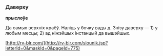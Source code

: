 ### Даверху
**прыслоўе**

Да самых верхніх краёў. Наліць у бочку вады д. Знізу даверху — 1) у любым месцы; 2) ад ніжэйшых інстанцый да вышэйшых.

<a rel="author">[http://rv-blr.com/](http://rv-blr.com/slounik.jsp?letterId=0&maskId=0&pageId=775)</a>
